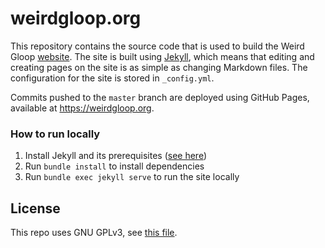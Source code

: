 # weirdgloop.org

This repository contains the source code that is used to build the Weird Gloop [website](http://weirdgloop.org). The site is built using [Jekyll](https://jekyllrb.com/), which means that editing and creating pages on the site is as simple as changing Markdown files. The configuration for the site is stored in `_config.yml`.

Commits pushed to the `master` branch are deployed using GitHub Pages, available at https://weirdgloop.org.

### How to run locally

1. Install Jekyll and its prerequisites ([see here](https://jekyllrb.com/docs/installation/))
2. Run `bundle install` to install dependencies
3. Run `bundle exec jekyll serve` to run the site locally

## License
This repo uses GNU GPLv3, see [this file](LICENSE).
